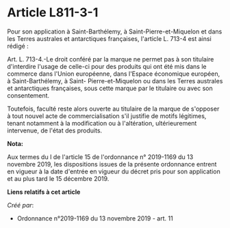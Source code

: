 # Article L811-3-1

Pour son application à Saint-Barthélemy, à Saint-Pierre-et-Miquelon et dans les Terres australes et antarctiques françaises,
l'article L. 713-4 est ainsi rédigé :

Art. L. 713-4.-Le droit conféré par la marque ne permet pas à son titulaire d'interdire l'usage de celle-ci pour des produits
qui ont été mis dans le commerce dans l'Union européenne, dans l'Espace économique européen, à Saint-Barthélemy, à Saint-
Pierre-et-Miquelon ou dans les Terres australes et antarctiques françaises, sous cette marque par le titulaire ou avec son
consentement.

Toutefois, faculté reste alors ouverte au titulaire de la marque de s'opposer à tout nouvel acte de commercialisation s'il
justifie de motifs légitimes, tenant notamment à la modification ou à l'altération, ultérieurement intervenue, de l'état des
produits.

**Nota:**

Aux termes du I de l'article 15 de l'ordonnance n° 2019-1169 du 13 novembre 2019, les dispositions issues de la présente
ordonnance entrent en vigueur à la date d'entrée en vigueur du décret pris pour son application et au plus tard le 15
décembre 2019.

**Liens relatifs à cet article**

_Créé par_:

  - Ordonnance n°2019-1169 du 13 novembre 2019 - art. 11

